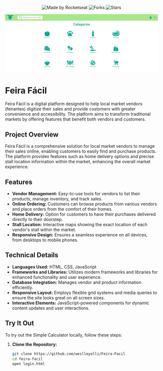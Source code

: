 <p align="center">
  <img src="https://img.shields.io/static/v1?label=Made%20by&message=Weslley&color=white&labelColor=8257E5" alt="Made by Rocketseat">
  <img src="https://img.shields.io/github/forks/weslleyolli/freeway?label=forks&message=MIT&color=white&labelColor=8257E5" alt="Forks">
  <img src="https://img.shields.io/github/stars/weslleyolli/Feira-Facil?label=stars&message=MIT&color=white&labelColor=8257E5" alt="Stars">
</p>
<p align="center">
    <img src="./FeiraFacil.png" alt="Preview">
</p>

# Feira Fácil

Feira Fácil is a digital platform designed to help local market vendors (feirantes) digitize their sales and provide customers with greater convenience and accessibility. The platform aims to transform traditional markets by offering features that benefit both vendors and customers.

## Project Overview

Feira Fácil is a comprehensive solution for local market vendors to manage their sales online, enabling customers to easily find and purchase products. The platform provides features such as home delivery options and precise stall location information within the market, enhancing the overall market experience.

## Features

- **Vendor Management:** Easy-to-use tools for vendors to list their products, manage inventory, and track sales.
- **Online Ordering:** Customers can browse products from various vendors and place orders from the comfort of their homes.
- **Home Delivery:** Option for customers to have their purchases delivered directly to their doorstep.
- **Stall Location:** Interactive maps showing the exact location of each vendor's stall within the market.
- **Responsive Design:** Ensures a seamless experience on all devices, from desktops to mobile phones.

## Technical Details

- **Languages Used:** HTML, CSS, JavaScript
- **Frameworks and Libraries:** Utilizes modern frameworks and libraries for enhanced functionality and user experience.
- **Database Integration:** Manages vendor and product information efficiently.
- **Responsive Layout:** Employs flexible grid systems and media queries to ensure the site looks great on all screen sizes.
- **Interactive Elements:** JavaScript-powered components for dynamic content updates and user interactions.


## Try It Out

To try out the Simple Calculator locally, follow these steps:

1. **Clone the Repository:**
   ```bash
   git clone https://github.com/weslleyolli/Feira-Facil
   cd feira-facil
   open login.html